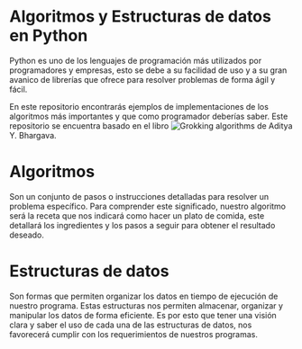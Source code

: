 # Algoritmos y Estructuras de datos en Python

Python es uno de los lenguajes de programación más utilizados por programadores y empresas, esto se debe a su facilidad de uso y a su gran avanico de librerías que ofrece para resolver problemas de forma ágil y fácil.

En este repositorio encontrarás ejemplos de implementaciones de los algoritmos más importantes y que como programador deberías saber. Este repositorio se encuentra basado en el libro ![**Grokking algorithms**](https://www.manning.com/books/grokking-algorithms-second-edition) de Aditya Y. Bhargava.

# Algoritmos
Son un conjunto de pasos o instrucciones detalladas para resolver un problema específico. Para comprender este significado, nuestro algoritmo será la receta que nos indicará como hacer un plato de comida, este detallará los ingredientes y los pasos a seguir para obtener el resultado deseado.

# Estructuras de datos
Son formas que permiten organizar los datos en tiempo de ejecución de nuestro programa. Estas estructuras nos permiten almacenar, organizar y manipular los datos de forma eficiente. Es por esto que tener una visión clara y saber el uso de cada una de las estructuras de datos, nos favorecerá cumplir con los requerimientos de nuestros programas.
